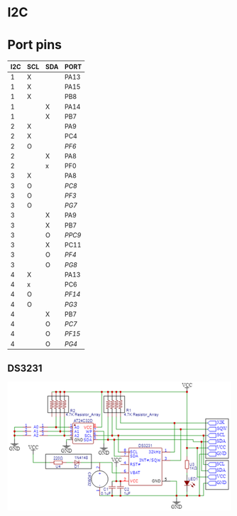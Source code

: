 # I2C
# Port pins
| I2C | SCL | SDA  | PORT |
| ---- | ---- | ----- | ----- |
| 1 | X |  | PA13 |
| 1 | X |  | PA15 |
| 1 | X |  | PB8 |
| 1 |  | X | PA14 |
| 1 |  | X | PB7 |
| 2 | X |  | PA9 |
| 2 | X |  | PC4 |
| 2 | O |  | *PF6* |
| 2 |  | X | PA8 |
| 2 |  | x | PF0 |
| 3 | X |  | PA8 |
| 3 | O |  | *PC8* |
| 3 | O |  | *PF3* |
| 3 | O |  | *PG7* |
| 3 |  | X | PA9 |
| 3 |  | X | PB7 |
| 3 |  | O | *PPC9* |
| 3 |  | X | PC11 |
| 3 |  | O | *PF4* |
| 3 |  | O | *PG8* |
| 4 | X |  | PA13 |
| 4 | x |  | PC6 |
| 4 | O |  | *PF14* |
| 4 | O |  | *PG3* |
| 4 |  | X | PB7 |
| 4 |  | O | *PC7* |
| 4 |  | O | *PF15* |
| 4 |  | O | *PG4* |


## DS3231
![DS3231](DS3231-Circuit.png)